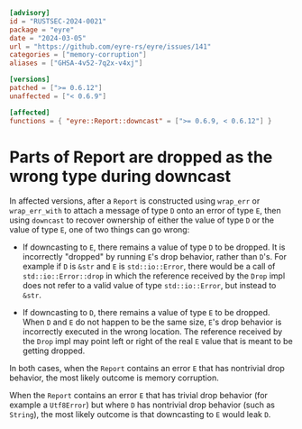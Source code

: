 ```toml
[advisory]
id = "RUSTSEC-2024-0021"
package = "eyre"
date = "2024-03-05"
url = "https://github.com/eyre-rs/eyre/issues/141"
categories = ["memory-corruption"]
aliases = ["GHSA-4v52-7q2x-v4xj"]

[versions]
patched = [">= 0.6.12"]
unaffected = ["< 0.6.9"]

[affected]
functions = { "eyre::Report::downcast" = [">= 0.6.9, < 0.6.12"] }
```

# Parts of Report are dropped as the wrong type during downcast

In affected versions, after a `Report` is constructed using `wrap_err` or
`wrap_err_with` to attach a message of type `D` onto an error of type `E`, then
using `downcast` to recover ownership of either the value of type `D` or the
value of type `E`, one of two things can go wrong:

- If downcasting to `E`, there remains a value of type `D` to be dropped. It is
  incorrectly "dropped" by running `E`'s drop behavior, rather than `D`'s. For
  example if `D` is `&str` and `E` is `std::io::Error`, there would be a call of
  `std::io::Error::drop` in which the reference received by the `Drop` impl does
  not refer to a valid value of type `std::io::Error`, but instead to `&str`.

- If downcasting to `D`, there remains a value of type `E` to be dropped. When
  `D` and `E` do not happen to be the same size, `E`'s drop behavior is
  incorrectly executed in the wrong location. The reference received by the
  `Drop` impl may point left or right of the real `E` value that is meant to be
  getting dropped.

In both cases, when the `Report` contains an error `E` that has nontrivial drop
behavior, the most likely outcome is memory corruption.

When the `Report` contains an error `E` that has trivial drop behavior (for
example a `Utf8Error`) but where `D` has nontrivial drop behavior (such as
`String`), the most likely outcome is that downcasting to `E` would leak `D`.
